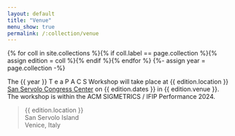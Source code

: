 ```yaml
---
layout: default
title: "Venue"
menu_show: true
permalink: /:collection/venue
---
```


{% for coll in site.collections %}{% if coll.label == page.collection %}{% assign edition = coll %}{% endif %}{% endfor %}
{%- assign year = page.collection -%}

The {{ year }} T e a P A C S Workshop will take place at {{ edition.location }} [San Servolo Congress Center]([https://servizimetropolitani.ve.it/it/sanservolo/congressi](https://servizimetropolitani.ve.it/it/sanservolo/congressi)) on {{ edition.dates }} in {{ edition.venue }}. 
The workshop is within the ACM SIGMETRICS / IFIP Performance 2024.

<!--
[San Servolo Congress Center]([https://servizimetropolitani.ve.it/it/sanservolo/congressi](https://servizimetropolitani.ve.it/it/sanservolo/congressi)) in Venice, Italy.
-->
> {{ edition.location }}    
> San Servolo Island   
> Venice, Italy  

<!--
## FCRC '23

FCRC '23 assembles a spectrum of affiliated research conferences and workshops into a week-long, co-located, meeting. This model retains the advantages of the smaller conferences, while at the same time facilitating communication among researchers in different fields of computer science and engineering. Each morning FCRC features a joint plenary talk on topics of broad appeal to the computing research community.

The technical program for each affiliated conference is independently administered, and each is responsible for its own meeting's structure, content, and proceedings. To the extent facilities allow, attendees are free to attend technical sessions of other affiliated conferences co-located with their "home" conference.
-->
